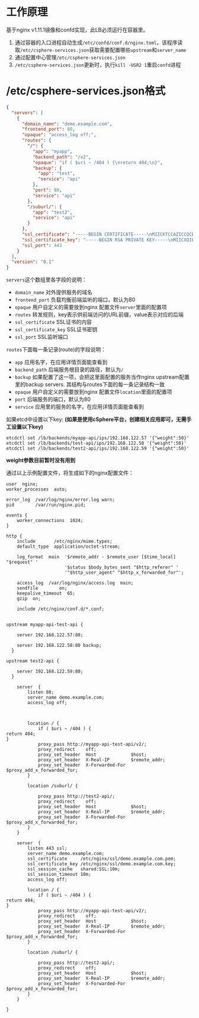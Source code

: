 # 工作原理
基于nginx v1.11.1镜像和confd实现，此LB必须运行在容器里。

1. 通过容器的入口进程自动生成`/etc/confd/conf.d/nginx.toml`，该程序读取`/etc/csphere-services.json`获取需要配置哪些`upstream`和`server_name`
2. 通过配置中心管理`/etc/csphere-services.json`
3. `/etc/csphere-services.json`更新时，执行`kill -USR2 1`重启`confd`进程

# /etc/csphere-services.json格式

```json
{
  "servers": [
    {
      "domain_name": "demo.example.com",
      "frontend_port": 80,
      "opaque": "access_log off;",
      "routes": {
        "/": {
          "app": "myapp",
          "backend_path": "/v2",
          "opaque": "if ( $uri ~ /404 ) {\nreturn 404;\n}",
          "backup": {
            "app": "test",
            "service": "api"
          },
          "port": 80,
          "service": "api"
        },
        "/suburl/": {
          "app": "test2",
          "service": "api"
        }
      },
      "ssl_certificate": "-----BEGIN CERTIFICATE-----\nMIICKTCCAZICCQCBO2ekFdKngDANBgkqhkiG9w0BAQsFADBZMQswCQYDVQQGEwJD\nTjEQMA4GA1UECAwHQmVpamluZzEhMB8GA1UECgwYSW50ZXJuZXQgV2lkZ2l0cyBQ\ndHkgTHRkMRUwEwYDVQQDDAxwbWEudGVzdC5jb20wHhcNMTYwNTAzMDQxOTUyWhcN\nMTcwNTA0MDQxOTUyWjBZMQswCQYDVQQGEwJDTjEQMA4GA1UECAwHQmVpamluZzEh\nMB8GA1UECgwYSW50ZXJuZXQgV2lkZ2l0cyBQdHkgTHRkMRUwEwYDVQQDDAxwbWEu\ndGVzdC5jb20wgZ8wDQYJKoZIhvcNAQEBBQADgY0AMIGJAoGBALo7afOGNwyXqN24\nViyG+HQG4In0O4SqrAQr6WUOg2g95rf7qSEG6U4o+wO5BM8nd6wzW0JnNqTxKXpf\nnV2Ebub0uoITUHtbFMRSEYfLShQqbKBltnk09P9p4IcVhM5vUd+G9reGagaH84bt\nP2bSZ5JmKBsiUf277b4ZlM/nIS4rAgMBAAEwDQYJKoZIhvcNAQELBQADgYEAOp9q\noNF/sGwEJzUKkrZ9jNfr9nvcVwsR9VajsB0cQW859IQ75r0P80NwPwJ4qbIMNsid\n/1qwqzZlnYvOm01176DQTCgRC42r4vbLMKzNR4Xf6O25gwWaa2ZSSpLNQLxauKSg\n2h/qgz7Rfn7rYMYZmVLNnnJqujr8GbZ4cKyuy1w=\n-----END CERTIFICATE-----",
      "ssl_certificate_key": "-----BEGIN RSA PRIVATE KEY-----\nMIICXQIBAAKBgQC6O2nzhjcMl6jduFYshvh0BuCJ9DuEqqwEK+llDoNoPea3+6kh\nBulOKPsDuQTPJ3esM1tCZzak8Sl6X51dhG7m9LqCE1B7WxTEUhGHy0oUKmygZbZ5\nNPT/aeCHFYTOb1Hfhva3hmoGh/OG7T9m0meSZigbIlH9u+2+GZTP5yEuKwIDAQAB\nAoGAbNZeRFkzAOP9Z57cledHep+uSFF5Gz6Xi1SScWH7AEf0959XJ5sfbHNcx78w\nhVR+hx/4fKVPdTQP1pncoRPNr6GcK6+9NhURiBy4oaWIAlswvuMeCFBJp4KBI3np\n/hQIXKHZ4hNasD5SzHBo5bJOG6P5577KD4t39QFcBMGy8xECQQDz77IbLXOG+UWJ\nSpw84HUJxzWAc7h9IgjkybJQIDoHvgmsYIjLFnLimwIbyvMlPBnyAopvZoO5tabX\nWfGmQHJpAkEAw3Eqe7XG2j023SUDe8slqOIlnivdP95M2tACOKIvbJFB83zHDK2C\n46cdyoqfI/bLimnxgPxYMq5CTr33I7RhcwJBAJTlU17ZcHILx5EU1KcoDuiICzU7\n7XmcA7e7Ebds5F8DdZ4dUoI8UqXVHgVe7OlmdSPOvzdeaLs7kPpUMXdcUTkCQGG5\numZ1dGM37LETivRhlgkmW20FvfHrtD5NeG7dGh2NXI7lu5opQKOYsprOSdjv1ML3\nSp0WkPt2iw1Yi7U8wuUCQQCh3Z/svnkDSxBrexFUwt5RLhF5YBJUtIgeOBQ/wlDp\nhQPBEwDsQoM9LxnEmVNyzeF8Yz9RJ6gANpnZYLszWrGk\n-----END RSA PRIVATE KEY-----",
      "ssl_port": 443
    }
  ],
  "version": "0.1"
}
```

`servers`这个数组里各字段的说明：

- `domain_name` 对外提供服务的域名
- `frontend_port` 负载均衡前端监听的端口，默认为80
- `opaque` 用户自定义的需要放到nginx 配置文件`server`里面的配置项
- `routes` 转发规则，key表示供前端访问的URL前缀，value表示对应的后端
- `ssl_certificate` SSL证书的内容
- `ssl_certificate_key` SSL证书密钥
- `ssl_port` SSL监听端口

`routes`下面每一条记录(route)的字段说明：

- `app` 应用名字，在应用详情页面能查看到
- `backend_path` 后端服务根目录的路径，默认为`/`
- `backup` 如果配置了这一项，会把这里面配置的服务当作nginx upstream配置里的backup servers. 其结构与routes下面的每一条记录结构一致
- `opaque` 用户自定义的需要放到nginx 配置文件`location`里面的配置项
- `port` 后端服务的端口，默认为80
- `service` 应用里的服务的名字，在应用详情页面能查看到


如果etcd中设置以下key: **(如果是使用cSphere平台，创建相关应用即可，无需手工设置以下key)**

```
etcdctl set /lb/backends/myapp-api/ips/192.168.122.57 '{"weight":50}'
etcdctl set /lb/backends/test-api/ips/192.168.122.58 '{"weight":50}'
etcdctl set /lb/backends/test2-api/ips/192.168.122.59 '{"weight":50}'
```

**weight参数目前暂时没有用到**

通过以上示例配置文件，将生成如下的nginx配置文件：

```
user  nginx;
worker_processes  auto;

error_log  /var/log/nginx/error.log warn;
pid        /var/run/nginx.pid;

events {
    worker_connections  1024;
}

http {
    include       /etc/nginx/mime.types;
    default_type  application/octet-stream;

    log_format  main  '$remote_addr - $remote_user [$time_local] "$request" '
                      '$status $body_bytes_sent "$http_referer" '
                      '"$http_user_agent" "$http_x_forwarded_for"';

    access_log  /var/log/nginx/access.log  main;
    sendfile        on;
    keepalive_timeout  65;
    gzip  on;

    include /etc/nginx/conf.d/*.conf;

    
upstream myapp-api-test-api {
  
    server 192.168.122.57:80;
  
    server 192.168.122.58:80 backup;
  }

upstream test2-api {
  
    server 192.168.122.59:80;
  }

    server  {
        listen 80;
        server_name demo.example.com;
        access_log off;

        
        
        location / {
            if ( $uri ~ /404 ) {
return 404;
}
            proxy_pass http://myapp-api-test-api/v2/;
            proxy_redirect    off;
            proxy_set_header  Host             $host;
            proxy_set_header  X-Real-IP        $remote_addr;
            proxy_set_header  X-Forwarded-For  $proxy_add_x_forwarded_for;
        }
        
        location /suburl/ {
            
            proxy_pass http://test2-api/;
            proxy_redirect    off;
            proxy_set_header  Host             $host;
            proxy_set_header  X-Real-IP        $remote_addr;
            proxy_set_header  X-Forwarded-For  $proxy_add_x_forwarded_for;
        }
    }
    
    server  {
        listen 443 ssl;
        server_name demo.example.com;
        ssl_certificate     /etc/nginx/ssl/demo.example.com.pem;
        ssl_certificate_key /etc/nginx/ssl/demo.example.com.key;
        ssl_session_cache   shared:SSL:10m;
        ssl_session_timeout 10m;
        access_log off;
        
        location / {
            if ( $uri ~ /404 ) {
return 404;
}
            proxy_pass http://myapp-api-test-api/v2/;
            proxy_redirect    off;
            proxy_set_header  Host             $host;
            proxy_set_header  X-Real-IP        $remote_addr;
            proxy_set_header  X-Forwarded-For  $proxy_add_x_forwarded_for;
        }
        
        location /suburl/ {
            
            proxy_pass http://test2-api/;
            proxy_redirect    off;
            proxy_set_header  Host             $host;
            proxy_set_header  X-Real-IP        $remote_addr;
            proxy_set_header  X-Forwarded-For  $proxy_add_x_forwarded_for;
        }
    }
    
}
```
